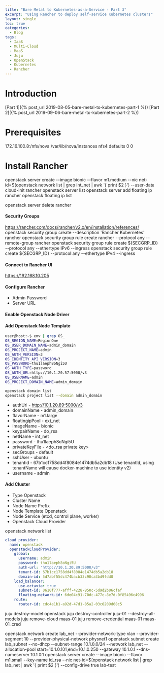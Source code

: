 ```yaml
---
title: "Bare Metal to Kubernetes-as-a-Service - Part 3"
excerpt: "Using Rancher to deploy self-service Kubernetes clusters"
layout: single
toc: true
categories:
  - Blog
tags:
  - IaaS
  - Multi-Cloud
  - MaaS
  - Juju
  - OpenStack
  - Kubernetes
  - Rancher
---
```

# Introduction
[Part 1]({% post_url 2019-08-05-bare-metal-to-kubernetes-part-1 %})
[Part 2]({% post_url 2019-09-06-bare-metal-to-kubernetes-part-2 %})

# Prerequisites
172.16.100.8:/nfs/nova  /var/lib/nova/instances nfs4    defaults        0       0

# Install Rancher
openstack server create --image bionic --flavor m1.medium --nic net-id=$(openstack network list | grep int_net | awk '{ print $2 }') --user-data cloud-init rancher
openstack server list
openstack server add floating ip rancher <ip>
openstack floating ip list
 
openstack server delete rancher

#### Security Groups
https://rancher.com/docs/rancher/v2.x/en/installation/references/
openstack security group create --description 'Rancher Kubernetes' rancher
openstack security group rule create rancher  --protocol any --remote-group rancher
openstack security group rule create ${SECGRP_ID} --protocol any --ethertype IPv6 --ingress
openstack security group rule create ${SECGRP_ID} --protocol any --ethertype IPv4 --ingress

#### Connect to Rancher UI
https://192.168.10.205

#### Configure Rancher
- Admin Password
- Server URL

#### Enable Openstack Node Driver

#### Add Openstack Node Template
```bash
user@host:~$ env | grep OS_
OS_REGION_NAME=RegionOne
OS_USER_DOMAIN_NAME=admin_domain
OS_PROJECT_NAME=admin
OS_AUTH_VERSION=3
OS_IDENTITY_API_VERSION=3
OS_PASSWORD=thu1laeph8oNgi5U
OS_AUTH_TYPE=password
OS_AUTH_URL=http://10.1.20.57:5000/v3
OS_USERNAME=admin
OS_PROJECT_DOMAIN_NAME=admin_domain

openstack domain list
openstack project list --domain admin_domain

```
- authUrl - http://10.1.20.89:5000/v3
- domainName - admin_domain
- flavorName - m1.large
- floatingipPool - ext_net
- imageName - bionic
- keypairName - do_rsa
- netName - int_net
- password - thu1laeph8oNgi5U
- privateKeyFile - <do_rsa private key>
- secGroups - default
- sshUser - ubuntu
- tenantid - 67b1cc1758dd4f8084e1474db5a2db18 (Use tenantId, using tenantName will cause docker-machine to use identity v2)
- username - admin

#### Add Cluster
- Type Openstack
- Cluster Name
- Node Name Prefix
- Node Template Openstack
- Node Service (etcd, control plane, worker)
- Openstack Cloud Provider

openstack network list

```yaml
cloud_provider:
  name: openstack
  openstackCloudProvider:
    global: 
      username: admin
      password: thu1laeph8oNgi5U
      auth-url: "http://10.1.20.89:5000/v3"
      tenant-id: 67b1cc1758dd4f8084e1474db5a2db18
      domain-id: 5d7abf55dc474bacb33c90ca3bd9fdd0
    load_balancer:
      use-octavia: true
      subnet-id: 0610f777-afff-4228-850c-5d9d2b06cfaf
      floating-network-id: 6de04c91-70dc-477c-8e7d-0f85496c4996
    route:
      router-id: cdc4e1b1-a92d-47d1-85a2-03c6209d68c5
```

juju destroy-model openstack
juju destroy-controller juju-01 --destroy-all-models
juju remove-cloud maas-01
juju remove-credential maas-01  maas-01_cred

openstack network create lab_net --provider-network-type vlan --provider-segment 10 --provider-physical-network physnet1
openstack subnet create lab_subnet --no-dhcp --subnet-range 10.1.0.0/24 --network lab_net --allocation-pool start=10.1.0.101,end=10.1.0.250 --gateway 10.1.0.1 --dns-nameserver 10.1.0.1
openstack server create --image bionic --flavor m1.small --key-name id_rsa --nic net-id=$(openstack network list | grep lab_net | awk '{ print $2 }') --config-drive true lab-test